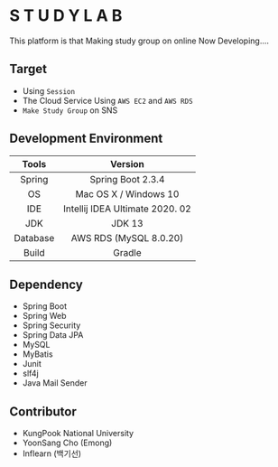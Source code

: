 # S T U D Y L A B
This platform is that Making study group on online
Now Developing....

## Target
- Using `Session`
- The Cloud Service Using `AWS EC2` and `AWS RDS`
- `Make Study Group` on SNS 

## Development Environment

|     Tools     |              Version               |
| :----------: | :-----------------------------: |
|    Spring    |    Spring Boot 2.3.4    |
|      OS      |            Mac OS X / Windows 10             |
|   IDE    | Intellij IDEA Ultimate 2020. 02 |
|     JDK      |             JDK 13              |
| Database |               AWS RDS (MySQL 8.0.20)                |
|   Build    |          Gradle           |

## Dependency
- Spring Boot
- Spring Web
- Spring Security
- Spring Data JPA
- MySQL
- MyBatis
- Junit
- slf4j
- Java Mail Sender

## Contributor
- KungPook National University
- YoonSang Cho (Emong) 
- Inflearn (백기선)
